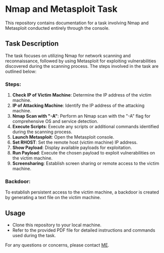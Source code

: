 # Nmap and Metasploit Task

This repository contains documentation for a task involving Nmap and Metasploit conducted entirely through the console.

## Task Description
The task focuses on utilizing Nmap for network scanning and reconnaissance, followed by using Metasploit for exploiting vulnerabilities discovered during the scanning process. The steps involved in the task are outlined below:

### Steps:
1. **Check IP of Victim Machine**: Determine the IP address of the victim machine.
2. **IP of Attacking Machine**: Identify the IP address of the attacking machine.
3. **Nmap Scan with "-A"**: Perform an Nmap scan with the "-A" flag for comprehensive OS and service detection.
4. **Execute Scripts**: Execute any scripts or additional commands identified during the scanning process.
5. **Launch Metasploit**: Open the Metasploit console.
6. **Set RHOST**: Set the remote host (victim machine) IP address.
7. **Show Payload**: Display available payloads for exploitation.
8. **Run Payload**: Execute the chosen payload to exploit vulnerabilities on the victim machine.
9. **Screensharing**: Establish screen sharing or remote access to the victim machine.
   
### Backdoor:
To establish persistent access to the victim machine, a backdoor is created by generating a text file on the victim machine.

## Usage
- Clone this repository to your local machine.
- Refer to the provided PDF file for detailed instructions and commands used during the task.

For any questions or concerns, please contact [ME](sabba.perveen12@gmail.com).
